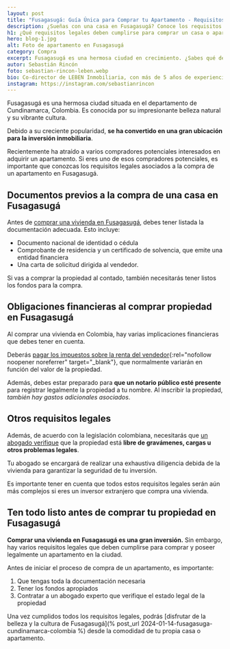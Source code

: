 ```yaml
---
layout: post
title: "Fusagasugá: Guía Única para Comprar tu Apartamento - Requisitos Esenciales"
description: ¿Sueñas con una casa en Fusagasugá? Conoce los requisitos legales y financieros de manera clara y sencilla. Haz realidad tu inversión con nuestra guía experta
h1: ¿Qué requisitos legales deben cumplirse para comprar un casa o apartamento en Fusagasugá?
hero: blog-1.jpg
alt: Foto de apartamento en Fusagasugá
category: Compra
excerpt: Fusagasugá es una hermosa ciudad en crecimiento. ¿Sabes qué debes tener listo para comprar casa allí? Nosotros te decimos
autor: Sebastián Rincón
foto: sebastian-rincon-leben.webp
bio: Co-director de LEBEN Inmobiliaria, con más de 5 años de experiencia en el mercado de propiedades de Fusagasugá. Disfruta compartiendo lo que lo enamora de vivir en esta floreciente ciudad.
instagram: https://instagram.com/sebastianrincon
---
```

Fusagasugá es una hermosa ciudad situada en el departamento de Cundinamarca, Colombia. Es conocida por su impresionante belleza natural y su vibrante cultura.

Debido a su creciente popularidad, **se ha convertido en una gran ubicación para la inversión inmobiliaria**.

Recientemente ha atraído a varios compradores potenciales interesados en adquirir un apartamento. Si eres uno de esos compradores potenciales, es importante que conozcas los requisitos legales asociados a la compra de un apartamento en Fusagasugá.

## Documentos previos a la compra de una casa en Fusagasugá

Antes de [comprar una vivienda en Fusagasugá]({{'ventas'|relative_url}}), debes tener listada la documentación adecuada. Esto incluye:

* Documento nacional de identidad o cédula
* Comprobante de residencia y un certificado de solvencia, que emite una entidad financiera
* Una carta de solicitud dirigida al vendedor.

Si vas a comprar la propiedad al contado, también necesitarás tener listos los fondos para la compra.

## Obligaciones financieras al comprar propiedad en Fusagasugá

Al comprar una vivienda en Colombia, hay varias implicaciones financieras que debes tener en cuenta.

Deberás [pagar los impuestos sobre la renta del vendedor](https://www.rcnradio.com/economia/lo-que-debera-pagar-de-impuesto-si-quiere-vender-su-casa-con-nueva-reforma-tributaria){:rel="nofollow noopener noreferrer" target="_blank"}, que normalmente variarán en función del valor de la propiedad.  
  
Además, debes estar preparado para **que un notario público esté presente** para registrar legalmente la propiedad a tu nombre. Al inscribir la propiedad, *también hay gastos adicionales asociados*.

## Otros requisitos legales

Además, de acuerdo con la legislación colombiana, necesitarás que [un abogado verifique]({{'contacto'|relative_url}}) que la propiedad está **libre de gravámenes, cargas u otros problemas legales**.

Tu abogado se encargará de realizar una exhaustiva diligencia debida de la vivienda para garantizar la seguridad de tu inversión.

Es importante tener en cuenta que todos estos requisitos legales serán aún más complejos si eres un inversor extranjero que compra una vivienda.

## Ten todo listo antes de comprar tu propiedad en Fusagasugá

**Comprar una vivienda en Fusagasugá es una gran inversión.** Sin embargo, hay varios requisitos legales que deben cumplirse para comprar y poseer legalmente un apartamento en la ciudad.

Antes de iniciar el proceso de compra de un apartamento, es importante:

1. Que tengas toda la documentación necesaria
2. Tener los fondos apropiados
3. Contratar a un abogado experto que verifique el estado legal de la propiedad

Una vez cumplidos todos los requisitos legales, podrás [disfrutar de la belleza y la cultura de Fusagasugá](% post_url 2024-01-14-fusagasuga-cundinamarca-colombia %) desde la comodidad de tu propia casa o apartamento.
